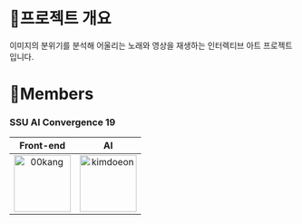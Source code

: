 # 📌프로젝트 개요
이미지의 분위기를 분석해 어울리는 노래와 영상을 재생하는 인터렉티브 아트 프로젝트입니다.

# 👭Members

### SSU AI Convergence 19

|                      Front-end                       |                AI                |     
| :------------------------------: | :------------------------------------: |
|<a href="https://github.com/00kang"><img src="https://avatars.githubusercontent.com/u/70834044?v=4" alt="00kang" width="100px"></a>|<a href="https://github.com/kimdoeon"><img src="https://avatars.githubusercontent.com/u/54973036?v=4" alt="kimdoeon" width="100px"></a>|




